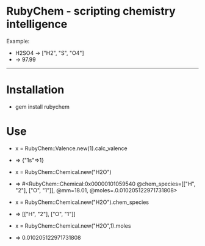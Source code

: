 # RubyChem - scripting chemistry intelligence

Example:

* H2SO4 -> ["H2", "S", "O4"]
* -> 97.99

************************************************************************

# Installation

* gem install rubychem


# Use

* x = RubyChem::Valence.new(1).calc_valence
* => {"1s"=>1}

* x = RubyChem::Chemical.new("H2O")
* => #<RubyChem::Chemical:0x00000101059540 @chem_species=[["H", "2"], ["O", "1"]], @mm=18.01, @moles=.0.010205122971731808>
* x = RubyChem::Chemical.new("H2O").chem_species
* => [["H", "2"], ["O", "1"]]
* x = RubyChem::Chemical.new("H2O",1).moles
* => 0.010205122971731808
